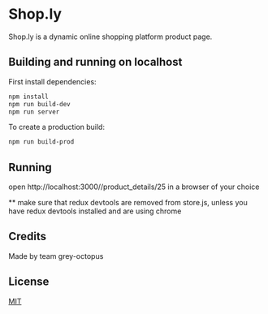 # Shop.ly

Shop.ly is a dynamic online shopping platform product page.

## Building and running on localhost

First install dependencies:

```sh
npm install
npm run build-dev
npm run server
```

To create a production build:

```sh
npm run build-prod
```

## Running

open http://localhost:3000//product_details/25 in a browser of your choice

** make sure that redux devtools are removed from store.js, unless you have redux devtools installed and are using chrome

## Credits

Made by team grey-octopus

## License
[MIT](https://choosealicense.com/licenses/mit/)
